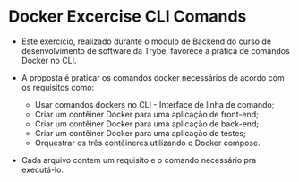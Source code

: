 # Docker Excercise CLI Comands

- Este exercício, realizado durante o modulo de Backend do curso de desenvolvimento de software da Trybe, favorece a prática de comandos Docker no CLI. 
- A proposta é praticar os comandos docker necessários de acordo com os requisitos como:
  - Usar comandos dockers no CLI - Interface de linha de comando;
  - Criar um contêiner Docker para uma aplicação de front-end;
  - Criar um contêiner Docker para uma aplicação de back-end;
  - Criar um contêiner Docker para uma aplicação de testes;
  - Orquestrar os três contêineres utilizando o Docker compose.
 
- Cada arquivo contem um requisito e o comando necessário pra executá-lo.

